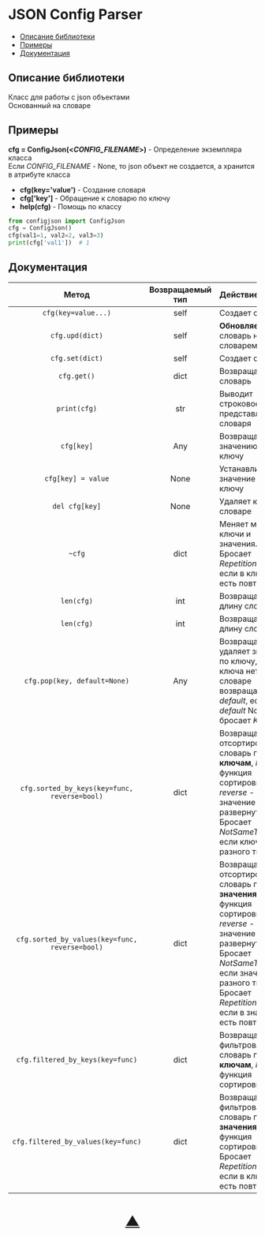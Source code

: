 # JSON Config Parser
* [Описание библиотеки](#chapter-0)
* [Примеры](#chapter-1)
* [Документация](#chapter-2)

<a id="chapter-0"></a>
## Описание библиотеки
Класс для работы с json объектами\
Основанный на словаре

<a id="chapter-1"></a>
## Примеры
**cfg = ConfigJson(<_CONFIG_FILENAME_>)** - Определение экземпляра класса\
Если _CONFIG_FILENAME_ - None, то json объект не создается, а хранится в атрибуте класса

- **cfg(key='value')** - Создание словаря
- **cfg['key']** - Обращение к словарю по ключу
- **help(cfg)** - Помощь по классу

```python
from configjson import ConfigJson
cfg = ConfigJson()
cfg(val1=1, val2=2, val3=3)
print(cfg['val1'])  # 1
```

<a id="chapter-2"></a>
## Документация
| Метод                                          | Возвращаемый тип   | Действие                 
| :-------------:                                | :----------------:  |:------------
| `cfg(key=value...)`                            | self               | Создает словарь             
| `cfg.upd(dict)`                                | self               | **Обновляет** словарь новым словарем   
| `cfg.set(dict)`                                | self               | Создает словарь             
| `cfg.get()`                                    | dict               | Возвращает словарь
| `print(cfg)`                                   | str                | Выводит строковое представление словаря
| `cfg[key]`                                     | Any                | Возвращает значению по ключу
| `cfg[key] = value`                             | None               | Устанавливает значение по ключу
| `del cfg[key]`                                 | None               | Удаляет ключ в словаре
| `~cfg`                                         | dict               | Меняет местами ключи и значения. Бросает _RepetitionsError_, если в ключах есть повторения
| `len(cfg)`                                     | int                | Возвращает длину словаря
| `len(cfg)`                                     | int                | Возвращает длину словаря
| `cfg.pop(key, default=None)`                   | Any                | Возвращает и удаляет значение по ключу, если ключа нет в словаре возвращает _default_, если _default_ None, бросает _KeyError_
| `cfg.sorted_by_keys(key=func, reverse=bool)`   | dict               | Возвращает отсортированный словарь по **ключам**, _key_ - функция сортировки, _reverse_ - булево значение развернутости. Бросает _NotSameTypeError_ если ключи разного типа
| `cfg.sorted_by_values(key=func, reverse=bool)` | dict               | Возвращает отсортированный словарь по **значениям**, _key_ - функция сортировки, _reverse_ - булево значение развернутости. Бросает _NotSameTypeError_ если значения разного типа, Бросает _RepetitionsError_, если в значениях есть повторения
| `cfg.filtered_by_keys(key=func)`               | dict               | Возвращает фильтрованный словарь по **ключам**, _key_ - функция сортировки
| `cfg.filtered_by_values(key=func)`             | dict               | Возвращает фильтрованный словарь по **значениям**, _key_ - функция сортировки. Бросает _RepetitionsError_, если в ключах есть повторения

<h1 align="center"><a href="#top">▲</a></h1>
